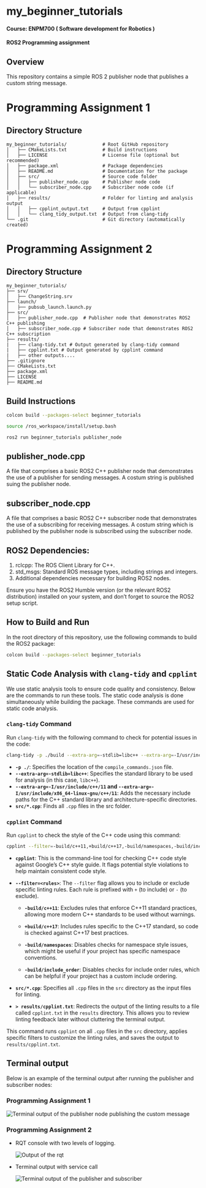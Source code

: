 # my_beginner_tutorials

#### Course: ENPM700 ( Software development for Robotics )

#### ROS2 Programming assignment

## Overview
This repository contains a simple ROS 2 publisher node that publishes a custom string message. 

# Programming Assignment 1

## Directory Structure
```
my_beginner_tutorials/             # Root GitHub repository 
│   ├── CMakeLists.txt             # Build instructions
│   ├── LICENSE                    # License file (optional but recommended)
│   ├── package.xml                # Package dependencies
│   ├── README.md                  # Documentation for the package
│   ├── src/                       # Source code folder
│   │   ├── publisher_node.cpp     # Publisher node code
│   │   └── subscriber_node.cpp    # Subscriber node code (if applicable)
│   ├── results/                   # Folder for linting and analysis output
│   │   ├── cpplint_output.txt     # Output from cpplint
│   │   └── clang_tidy_output.txt  # Output from clang-tidy
└── .git                           # Git directory (automatically created)
```

# Programming Assignment 2
## Directory Structure

```
my_beginner_tutorials/
├── srv/
│   ├── ChangeString.srv
├── launch/
│   ├── pubsub_launch.launch.py
├── src/
│   ├── publisher_node.cpp  # Publisher node that demonstrates ROS2 C++ publishing
│   ├── subscriber_node.cpp # Subscriber node that demonstrates ROS2 C++ subscription
├── results/
|   ├── clang-tidy.txt # Output generated by clang-tidy command
|   ├── cpplint.txt # Output generated by cpplint command
|   ├── other outputs....
├── .gitignore
├── CMakeLists.txt
├── package.xml
├── LICENSE
├── README.md
```

## Build Instructions
```bash 
colcon build --packages-select beginner_tutorials 

source /ros_workspace/install/setup.bash

ros2 run beginner_tutorials publisher_node
```



## publisher_node.cpp

A file that comprises a basic ROS2 C++ publisher node that demonstrates the use of a publisher for sending messages. A costum string is published suing the publisher node.

## subscriber_node.cpp
A file that comprises a basic ROS2 C++ subscriber node that demonstrates the use of a subscribing for receiving messages. A costum string which is published by the publisher node is subscribed using the subscriber node.

## ROS2 Dependencies:

1. rclcpp: The ROS Client Library for C++.
2. std_msgs: Standard ROS message types, including strings and integers.
3. Additional dependencies necessary for building ROS2 nodes.

Ensure you have the ROS2 Humble version (or the relevant ROS2 distribution) installed on your system, and don’t forget to source the ROS2 setup script.

## How to Build and Run

In the root directory of this repository, use the following commands to build the ROS2 package:

```bash
colcon build --packages-select beginner_tutorials
```

## Static Code Analysis with `clang-tidy` and `cpplint`

We use static analysis tools to ensure code quality and consistency. Below are the commands to run these tools. The static code analysis is done simultaneously while building the package. These commands are used for static code analysis.

### `clang-tidy` Command

Run `clang-tidy` with the following command to check for potential issues in the code:

```bash
clang-tidy -p ./build --extra-arg=-stdlib=libc++ --extra-arg=-I/usr/include/c++/11 --extra-arg=-I/usr/include/x86_64-linux-gnu/c++/11 src/*.cpp &> results/clang-tidy.txt
```

- **`-p ./`**: Specifies the location of the `compile_commands.json` file.
- **`--extra-arg=-stdlib=libc++`**: Specifies the standard library to be used for analysis (in this case, `libc++`).
- **`--extra-arg=-I/usr/include/c++/11` and `--extra-arg=-I/usr/include/x86_64-linux-gnu/c++/11`**: Adds the necessary include paths for the C++ standard library and architecture-specific directories.
- **`src/*.cpp`**: Finds all `.cpp` files in the src folder.

### `cpplint` Command

Run `cpplint` to check the style of the C++ code using this command:

```bash
cpplint --filter=-build/c++11,+build/c++17,-build/namespaces,-build/include_order  src/*.cpp >  results/cpplint.txt;
```

- **`cpplint`**: This is the command-line tool for checking C++ code style against Google’s C++ style guide. It flags potential style violations to help maintain consistent code style.

- **`--filter=<rules>`**: The `--filter` flag allows you to include or exclude specific linting rules. Each rule is prefixed with `+` (to include) or `-` (to exclude).

  - **`-build/c++11`**: Excludes rules that enforce C++11 standard practices, allowing more modern C++ standards to be used without warnings.

  - **`+build/c++17`**: Includes rules specific to the C++17 standard, so code is checked against C++17 best practices.

  - **`-build/namespaces`**: Disables checks for namespace style issues, which might be useful if your project has specific namespace conventions.

  - **`-build/include_order`**: Disables checks for include order rules, which can be helpful if your project has a custom include ordering.

- **`src/*.cpp`**: Specifies all `.cpp` files in the `src` directory as the input files for linting.

- **`> results/cpplint.txt`**: Redirects the output of the linting results to a file called `cpplint.txt` in the `results` directory. This allows you to review linting feedback later without cluttering the terminal output.

This command runs `cpplint` on all `.cpp` files in the `src` directory, applies specific filters to customize the linting rules, and saves the output to `results/cpplint.txt`.

## Terminal output

Below is an example of the terminal output after running the publisher and subscriber nodes:

### Programming Assignment 1
![Terminal output of the publisher node publishing the custom message](results/image-1.png)


### Programming Assignment 2
- RQT console with two levels of logging.

   ![Output of the rqt](results/rqt.png)

- Terminal output with service call

   ![Terminal output of the publisher and subscriber](results/result2.png)
